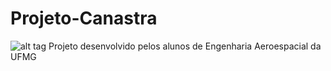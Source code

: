 # Projeto-Canastra
![alt tag](https://raw.githubusercontent.com/viniciusmra/Projeto-Canastra/perfil.png.png)
Projeto desenvolvido pelos alunos de Engenharia Aeroespacial da UFMG
